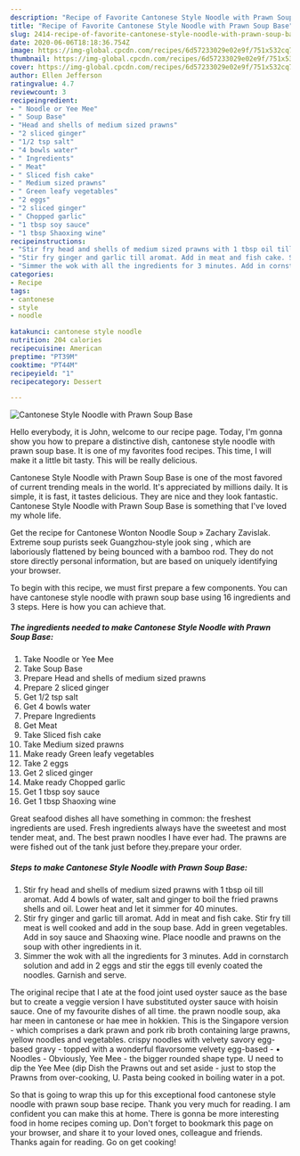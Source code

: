 ```yaml
---
description: "Recipe of Favorite Cantonese Style Noodle with Prawn Soup Base"
title: "Recipe of Favorite Cantonese Style Noodle with Prawn Soup Base"
slug: 2414-recipe-of-favorite-cantonese-style-noodle-with-prawn-soup-base
date: 2020-06-06T18:18:36.754Z
image: https://img-global.cpcdn.com/recipes/6d57233029e02e9f/751x532cq70/cantonese-style-noodle-with-prawn-soup-base-recipe-main-photo.jpg
thumbnail: https://img-global.cpcdn.com/recipes/6d57233029e02e9f/751x532cq70/cantonese-style-noodle-with-prawn-soup-base-recipe-main-photo.jpg
cover: https://img-global.cpcdn.com/recipes/6d57233029e02e9f/751x532cq70/cantonese-style-noodle-with-prawn-soup-base-recipe-main-photo.jpg
author: Ellen Jefferson
ratingvalue: 4.7
reviewcount: 3
recipeingredient:
- " Noodle or Yee Mee"
- " Soup Base"
- "Head and shells of medium sized prawns"
- "2 sliced ginger"
- "1/2 tsp salt"
- "4 bowls water"
- " Ingredients"
- " Meat"
- " Sliced fish cake"
- " Medium sized prawns"
- " Green leafy vegetables"
- "2 eggs"
- "2 sliced ginger"
- " Chopped garlic"
- "1 tbsp soy sauce"
- "1 tbsp Shaoxing wine"
recipeinstructions:
- "Stir fry head and shells of medium sized prawns with 1 tbsp oil till aromat. Add 4 bowls of water, salt and ginger to boil the fried prawns shells and oil. Lower heat and let it simmer for 40 minutes."
- "Stir fry ginger and garlic till aromat. Add in meat and fish cake. Stir fry till meat is well cooked and add in the soup base. Add in green vegetables. Add in soy sauce and Shaoxing wine. Place noodle and prawns on the soup with other ingredients in it."
- "Simmer the wok with all the ingredients for 3 minutes. Add in cornstarch solution and add in 2 eggs and stir the eggs till evenly coated the noodles. Garnish and serve."
categories:
- Recipe
tags:
- cantonese
- style
- noodle

katakunci: cantonese style noodle 
nutrition: 204 calories
recipecuisine: American
preptime: "PT39M"
cooktime: "PT44M"
recipeyield: "1"
recipecategory: Dessert

---
```



![Cantonese Style Noodle with Prawn Soup Base](https://img-global.cpcdn.com/recipes/6d57233029e02e9f/751x532cq70/cantonese-style-noodle-with-prawn-soup-base-recipe-main-photo.jpg)

Hello everybody, it is John, welcome to our recipe page. Today, I'm gonna show you how to prepare a distinctive dish, cantonese style noodle with prawn soup base. It is one of my favorites food recipes. This time, I will make it a little bit tasty. This will be really delicious.

Cantonese Style Noodle with Prawn Soup Base is one of the most favored of current trending meals in the world. It's appreciated by millions daily. It is simple, it is fast, it tastes delicious. They are nice and they look fantastic. Cantonese Style Noodle with Prawn Soup Base is something that I've loved my whole life.

Get the recipe for Cantonese Wonton Noodle Soup » Zachary Zavislak. Extreme soup purists seek Guangzhou-style jook sing , which are laboriously flattened by being bounced with a bamboo rod. They do not store directly personal information, but are based on uniquely identifying your browser.


To begin with this recipe, we must first prepare a few components. You can have cantonese style noodle with prawn soup base using 16 ingredients and 3 steps. Here is how you can achieve that.

<!--inarticleads1-->

##### The ingredients needed to make Cantonese Style Noodle with Prawn Soup Base:

1. Take  Noodle or Yee Mee
1. Take  Soup Base
1. Prepare Head and shells of medium sized prawns
1. Prepare 2 sliced ginger
1. Get 1/2 tsp salt
1. Get 4 bowls water
1. Prepare  Ingredients
1. Get  Meat
1. Take  Sliced fish cake
1. Take  Medium sized prawns
1. Make ready  Green leafy vegetables
1. Take 2 eggs
1. Get 2 sliced ginger
1. Make ready  Chopped garlic
1. Get 1 tbsp soy sauce
1. Get 1 tbsp Shaoxing wine


Great seafood dishes all have something in common: the freshest ingredients are used. Fresh ingredients always have the sweetest and most tender meat, and. The best prawn noodles I have ever had. The prawns are were fished out of the tank just before they.prepare your order. 

<!--inarticleads2-->

##### Steps to make Cantonese Style Noodle with Prawn Soup Base:

1. Stir fry head and shells of medium sized prawns with 1 tbsp oil till aromat. Add 4 bowls of water, salt and ginger to boil the fried prawns shells and oil. Lower heat and let it simmer for 40 minutes.
1. Stir fry ginger and garlic till aromat. Add in meat and fish cake. Stir fry till meat is well cooked and add in the soup base. Add in green vegetables. Add in soy sauce and Shaoxing wine. Place noodle and prawns on the soup with other ingredients in it.
1. Simmer the wok with all the ingredients for 3 minutes. Add in cornstarch solution and add in 2 eggs and stir the eggs till evenly coated the noodles. Garnish and serve.


The original recipe that I ate at the food joint used oyster sauce as the base but to create a veggie version I have substituted oyster sauce with hoisin sauce. One of my favourite dishes of all time. the prawn noodle soup, aka har meen in cantonese or hae mee in hokkien. This is the Singapore version - which comprises a dark prawn and pork rib broth containing large prawns, yellow noodles and vegetables. crispy noodles with velvety savory egg-based gravy - topped with a wonderful flavorsome velvety egg-based - • Noodles - Obviously, Yee Mee - the bigger rounded shape type. U need to dip the Yee Mee (dip Dish the Prawns out and set aside - just to stop the Prawns from over-cooking, U. Pasta being cooked in boiling water in a pot. 

So that is going to wrap this up for this exceptional food cantonese style noodle with prawn soup base recipe. Thank you very much for reading. I am confident you can make this at home. There is gonna be more interesting food in home recipes coming up. Don't forget to bookmark this page on your browser, and share it to your loved ones, colleague and friends. Thanks again for reading. Go on get cooking!
